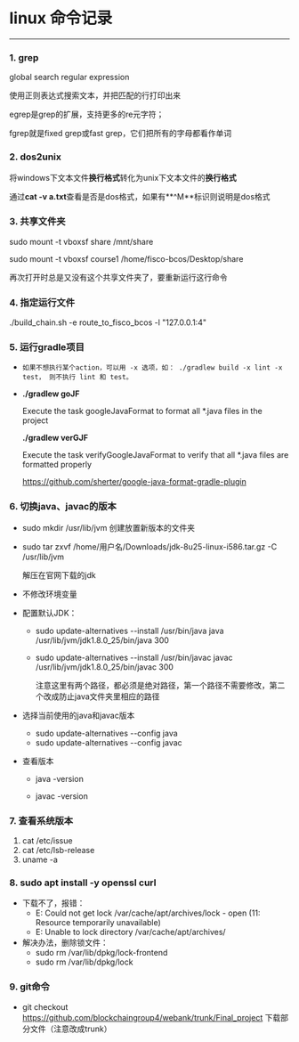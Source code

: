 # linux 命令记录

------

### 1. grep

global search regular expression

使用正则表达式搜索文本，并把匹配的行打印出来

egrep是grep的扩展，支持更多的re元字符；

fgrep就是fixed grep或fast grep，它们把所有的字母都看作单词

### 2. dos2unix

将windows下文本文件**换行格式**转化为unix下文本文件的**换行格式**

通过**cat -v a.txt**查看是否是dos格式，如果有**^M**标识则说明是dos格式

### 3. 共享文件夹

sudo mount -t vboxsf share /mnt/share

sudo mount -t vboxsf course1 /home/fisco-bcos/Desktop/share 

再次打开时总是又没有这个共享文件夹了，要重新运行这行命令

### 4. 指定运行文件

./build_chain.sh -e route_to_fisco_bcos  -l "127.0.0.1:4"

### 5. 运行gradle项目

* ```shell
  如果不想执行某个action，可以用 -x 选项，如： ./gradlew build -x lint -x test， 则不执行 lint 和 test。
  ```

* **./gradlew goJF**  

  Execute the task googleJavaFormat to format all *.java files in the project
  
  **./gradlew verGJF**
  
  Execute the task verifyGoogleJavaFormat to verify that all *.java files are formatted properly
  
  https://github.com/sherter/google-java-format-gradle-plugin

### 6. 切换java、javac的版本

* sudo mkdir /usr/lib/jvm 创建放置新版本的文件夹

* sudo tar zxvf /home/用户名/Downloads/jdk-8u25-linux-i586.tar.gz -C /usr/lib/jvm

  解压在官网下载的jdk

* 不修改环境变量

* 配置默认JDK：

  * sudo update-alternatives --install /usr/bin/java java /usr/lib/jvm/jdk1.8.0_25/bin/java 300

  * sudo update-alternatives --install /usr/bin/javac javac /usr/lib/jvm/jdk1.8.0_25/bin/javac 300

    注意这里有两个路径，都必须是绝对路径，第一个路径不需要修改，第二个改成防止java文件夹里相应的路径

* 选择当前使用的java和javac版本

  * sudo update-alternatives --config java
  * sudo update-alternatives --config javac

* 查看版本

  * java -version

  * javac -version

### 7. 查看系统版本

1. cat /etc/issue
2. cat /etc/lsb-release
3. uname -a

### 8. sudo apt install -y openssl curl

- 下载不了，报错：
  - E: Could not get lock /var/cache/apt/archives/lock - open (11: Resource temporarily unavailable)
  - E: Unable to lock directory /var/cache/apt/archives/
- 解决办法，删除锁文件：
  - sudo rm /var/lib/dpkg/lock-frontend
  - sudo rm /var/lib/dpkg/lock

### 9. git命令

- git checkout https://github.com/blockchaingroup4/webank/trunk/Final_project 下载部分文件（注意改成trunk）
